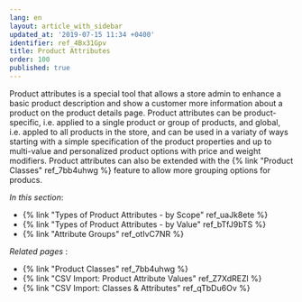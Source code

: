 ```yaml
---
lang: en
layout: article_with_sidebar
updated_at: '2019-07-15 11:34 +0400'
identifier: ref_4Bx31Gpv
title: Product Attributes
order: 100
published: true
---
```

Product attributes is a special tool that allows a store admin to enhance a basic product description and show a customer more information about a product on the product details page. Product attributes can be product-specific, i.e. applied to a single product or group of products, and global, i.e. appled to all products in the store, and can be used in a variaty of ways starting with a simple specification of the product properties and up to multi-value and personalized product options with price and weight modifiers. Product attributes can also be extended with the {% link "Product Classes" ref_7bb4uhwg %} feature to allow more grouping options for producs.

_In this section_:

*  {% link "Types of Product Attributes - by Scope" ref_uaJk8ete %}
*  {% link "Types of Product Attributes - by Value" ref_bTfJ9bTS %}
*  {% link "Attribute Groups" ref_otIvC7NR %}

_Related pages_ :

*  {% link "Product Classes" ref_7bb4uhwg %}
*  {% link "CSV Import: Product Attribute Values" ref_Z7XdREZl %}
*  {% link "CSV Import: Classes & Attributes" ref_qTbDu6Ov %}
